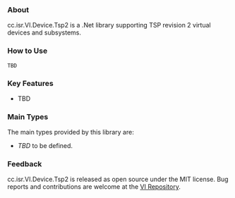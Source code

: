 ### About

cc.isr.VI.Device.Tsp2 is a .Net library supporting TSP revision 2 virtual devices and subsystems.

### How to Use

```
TBD
```

### Key Features

* TBD

### Main Types

The main types provided by this library are:

* _TBD_ to be defined.

### Feedback

cc.isr.VI.Device.Tsp2 is released as open source under the MIT license.
Bug reports and contributions are welcome at the [VI Repository].

[VI Repository]: https://www.github.com/atecoder/ds.vi.ivi

